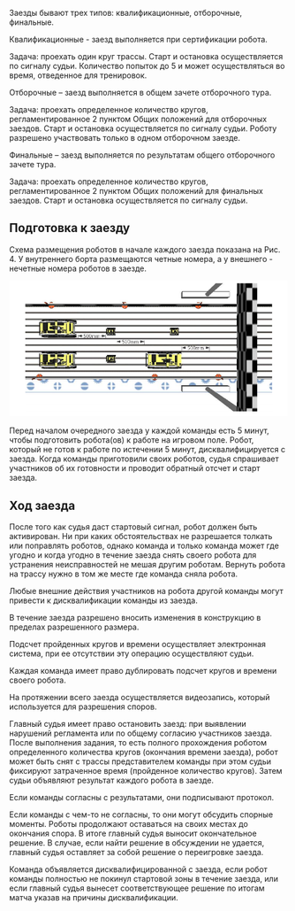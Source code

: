 Заезды бывают трех типов: квалификационные, отборочные, финальные.

Квалификационные - заезд выполняется при сертификации робота.

Задача: проехать один круг трассы. Старт и остановка осуществляется по сигналу судьи. Количество попыток до 5 и может осуществляться во время, отведенное для тренировок.

Отборочные – заезд выполняется в общем зачете отборочного тура.

Задача: проехать определенное количество кругов, регламентированное 2 пунктом Общих положений для отборочных заездов. Старт и остановка осуществляется по сигналу судьи. Роботу разрешено участвовать только в одном отборочном заезде.

Финальные – заезд выполняется по результатам общего отборочного зачете тура.

Задача: проехать определенное количество кругов, регламентированное 2 пунктом Общих положений для финальных заездов. Старт и остановка осуществляется по сигналу судьи.

## Подготовка к заезду

Схема размещения роботов в начале каждого заезда показана на Рис. 4. У внутреннего борта размещаются четные номера, а у внешнего - нечетные номера роботов в заезде.

![Рис.4 – Схема размещения роботов перед началом заезда](../images/9.png)


Перед началом очередного заезда у каждой команды есть 5 минут, чтобы подготовить робота(ов) к работе на игровом поле. Робот, который не готов к работе по истечении 5 минут, дисквалифицируется с заезда. Когда команды приготовили своих роботов, судья спрашивает участников об их готовности и проводит обратный отсчет и старт заезда.

## Ход заезда

После того как судья даст стартовый сигнал, робот должен быть активирован. Ни при каких обстоятельствах не разрешается толкать или поправлять роботов, однако команда и только команда может где угодно и когда угодно в течение заезда снять своего робота для устранения неисправностей не мешая другим роботам. Вернуть робота на трассу нужно в том же месте где команда сняла робота.

Любые внешние действия участников на робота другой команды могут привести к дисквалификации команды из заезда.

В течение заезда разрешено вносить изменения в конструкцию в пределах разрешенного размера.

Подсчет пройденных кругов и времени осуществляет электронная система, при ее отсутствии эту операцию осуществляют судьи.

Каждая команда имеет право дублировать подсчет кругов и времени своего робота.

На протяжении всего заезда осуществляется видеозапись, который используется для разрешения споров.

Главный судья имеет право остановить заезд: при выявлении нарушений регламента или по общему согласию участников заезда.
После выполнения задания, то есть полного прохождения роботом определенного количества кругов (окончания времени заезда), робот может быть снят с трассы представителем команды при этом судьи фиксируют затраченное время (пройденное количество кругов). Затем судьи объявляют результат каждого робота в заезде.

Если команды согласны с результатами, они подписывают протокол.

Если команды с чем-то не согласны, то они могут обсудить спорные моменты. Роботы продолжают оставаться на своих местах до окончания спора. В итоге главный судья выносит окончательное решение. В случае, если найти решение в обсуждении не удается, главный судья оставляет за собой решение о переигровке заезда.

Команда объявляется дисквалифицированной с заезда, если робот команды полностью не покинул стартовой зоны в течение заезда, или если главный судья вынесет соответствующее решение по итогам матча указав на причины дисквалификации.
